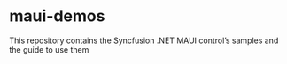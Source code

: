 # maui-demos
This repository contains the Syncfusion .NET MAUI control’s samples and the guide to use them
